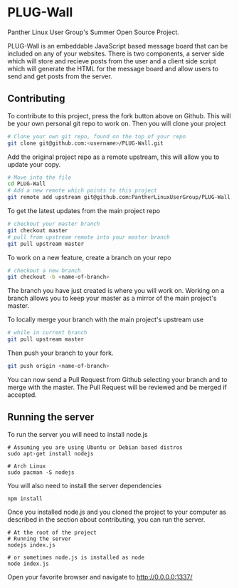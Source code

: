PLUG-Wall
=========

Panther Linux User Group's Summer Open Source Project. 

PLUG-Wall is an embeddable JavaScript based message board that can be included on any of your websites. There is two components, a server side which will store and recieve posts from the user and a client side script which will generate the HTML for the message board and allow users to send and get posts from the server.

Contributing
------------
To contribute to this project, press the fork button above on Github. This will be your own personal git repo to work on. 
Then you will clone your project
```bash
# Clone your own git repo, found on the top of your repo
git clone git@github.com:<username>/PLUG-Wall.git
```
Add the original project repo as a remote upstream, this will allow you to update your copy.
```bash
# Move into the file
cd PLUG-Wall
# Add a new remote which points to this project
git remote add upstream git@github.com:PantherLinuxUserGroup/PLUG-Wall.git
```
To get the latest updates from the main project repo
```bash
# checkout your master branch
git checkout master
# pull from upstream remote into your master branch
git pull upstream master
```
To work on a new feature, create a branch on your repo
```bash
# checkout a new branch
git checkout -b <name-of-branch>
```

The branch you have just created is where you will work on. Working on a branch allows you to keep your master as a mirror of the main project's master. 

To locally merge your branch with the main project's upstream use
```bash
# while in current branch
git pull upstream master
```

Then push your branch to your fork.
```bash
git push origin <name-of-branch>
```

You can now send a Pull Request from Github selecting your branch and to merge with the master. The Pull Request will be reviewed and be merged if accepted.

Running the server
------------------
To run the server you will need to install node.js
```
# Assuming you are using Ubuntu or Debian based distros
sudo apt-get install nodejs

# Arch Linux
sudo pacman -S nodejs
```
You will also need to install the server dependencies
```
npm install
```
Once you installed node.js and you cloned the project to your computer as described in the section about contributing,
you can run the server.
```
# At the root of the project
# Running the server
nodejs index.js

# or sometimes node.js is installed as node
node index.js
```
Open your favorite browser and navigate to http://0.0.0.0:1337/
